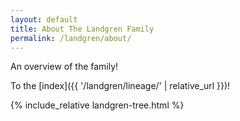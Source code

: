 ```yaml
---
layout: default
title: About The Landgren Family
permalink: /landgren/about/
---
```


An overview of the family!

To the [index]({{ '/landgren/lineage/' | relative_url }})!

{% include_relative landgren-tree.html %}
